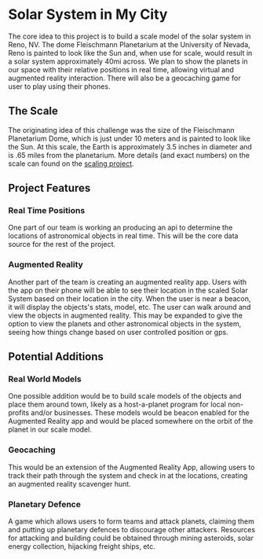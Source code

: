 # Solar System in My City

The core idea to this project is to build a scale model of the solar system in Reno, NV. The dome Fleischmann Planetarium at the University of Nevada, Reno is painted to look like the Sun and, when use for scale, would result in a solar system approximately 40mi across. We plan to show the planets in our space with their relative positions in real time, allowing virtual and augmented reality interaction. There will also be a geocaching game for user to play using their phones.

## The Scale

The originating idea of this challenge was the size of the Fleischmann Planetarium Dome, which is just under 10 meters and is painted to look like the Sun. At this scale, the Earth is approximately 3.5 inches in diameter and is .65 miles from the planetarium. More details (and exact numbers) on the scale can found on the [scaling project](https://github.com/SpaceAppsReno/solar-system/blob/master/scaling/README.md).

## Project Features

### Real Time Positions

One part of our team is working an producing an api to determine the locations of astronomical objects in real time. This will be the core data source for the rest of the project.

### Augmented Reality

Another part of the team is creating an augmented reality app. Users with the app on their phone will be able to see their location in the scaled Solar System based on their location in the city. When the user is near a beacon, it will display the objects's stats, model, etc. The user can walk around and view the objects in augmented reality. This may be expanded to give the option to view the planets and other astronomical objects in the system, seeing how things change based on user controlled position or gps.

## Potential Additions

### Real World Models

One possible addition would be to build scale models of the objects and place them around town, likely as a host-a-planet program for local non-profits and/or businesses. These models would be beacon enabled for the Augmented Reality app and would be placed somewhere on the orbit of the planet in our scale model.

### Geocaching

This would be an extension of the Augmented Reality App, allowing users to track their path through the system and check in at the locations, creating an augmented reality scavenger hunt.

### Planetary Defence

A game which allows users to form teams and attack planets, claiming them and putting up planetary defences to discourage other attackers. Resources for attacking and building could be obtained through mining asteroids, solar energy collection, hijacking freight ships, etc.
